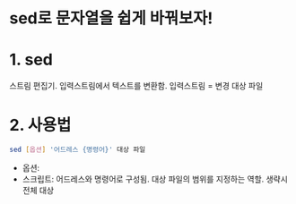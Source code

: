 # sed로 문자열을 쉽게 바꿔보자!

# 1. sed

스트림 편집기.
입력스트림에서 텍스트를 변환함. 입력스트림 = 변경 대상 파일

# 2. 사용법
```sh
sed [옵션] '어드레스 {명령어}' 대상 파일
```
* 옵션: 
* 스크립트: 어드레스와 명령어로 구성됨. 대상 파일의 범위를 지정하는 역할. 생략시 전체 대상

